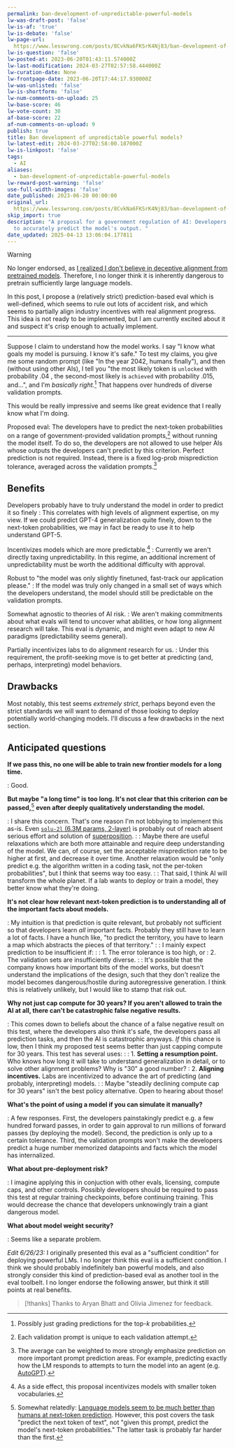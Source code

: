 ```yaml
---
permalink: ban-development-of-unpredictable-powerful-models
lw-was-draft-post: 'false'
lw-is-af: 'true'
lw-is-debate: 'false'
lw-page-url: 
  https://www.lesswrong.com/posts/8CvkNa6FKSrK4Nj83/ban-development-of-unpredictable-powerful-models
lw-is-question: 'false'
lw-posted-at: 2023-06-20T01:43:11.574000Z
lw-last-modification: 2024-03-27T02:57:58.444000Z
lw-curation-date: None
lw-frontpage-date: 2023-06-20T17:44:17.930000Z
lw-was-unlisted: 'false'
lw-is-shortform: 'false'
lw-num-comments-on-upload: 25
lw-base-score: 46
lw-vote-count: 30
af-base-score: 22
af-num-comments-on-upload: 9
publish: true
title: Ban development of unpredictable powerful models?
lw-latest-edit: 2024-03-27T02:58:00.187000Z
lw-is-linkpost: 'false'
tags:
  - AI
aliases:
  - ban-development-of-unpredictable-powerful-models
lw-reward-post-warning: 'false'
use-full-width-images: 'false'
date_published: 2023-06-20 00:00:00
original_url: 
  https://www.lesswrong.com/posts/8CvkNa6FKSrK4Nj83/ban-development-of-unpredictable-powerful-models
skip_import: true
description: "A proposal for a government regulation of AI: Developers must be able
  to accurately predict the model's output. "
date_updated: 2025-04-13 13:06:04.177811
---
```







> [!warning]
> No longer endorsed, as [I realized I don't believe in deceptive alignment from pretrained models](/invalid-ai-risk-arguments). Therefore, I no longer think it is inherently dangerous to pretrain sufficiently large language models.

In this post, I propose a (relatively strict) prediction-based eval which is well-defined, which seems to rule out lots of accident risk, and which seems to partially align industry incentives with real alignment progress. This idea is not ready to be implemented, but I am currently excited about it and suspect it's crisp enough to actually implement.

<hr/>

Suppose I claim to understand how the model works. I say "I know what goals my model is pursuing. I know it's safe." To test my claims, you give me some random prompt (like "In the year 2042, humans finally"), and then (without using other AIs), I tell you "the most likely token is  `unlocked` with probability $.04$ , the second-most likely is  `achieved` with probability $.015$, and...", and I'm _basically right._[^1] That happens over hundreds of diverse validation prompts.

This would be really impressive and seems like great evidence that I really know what I'm doing.

Proposed eval: The developers have to predict the next-token probabilities on a range of government-provided validation prompts,[^2] without running the model itself. To do so, the developers are not allowed to use helper AIs whose outputs the developers can't predict by this criterion. Perfect prediction is not required. Instead, there is a fixed log-prob misprediction tolerance, averaged across the validation prompts.[^3]

## Benefits

Developers probably have to truly understand the model in order to predict it so finely
: This correlates with high levels of alignment expertise, on my view. If we could predict GPT-4 generalization quite finely, down to the next-token probabilities, we may in fact be ready to use it to help understand GPT-5.  

Incentivizes models which are more predictable.[^4]
: Currently we aren't directly taxing unpredictability. In this regime, an additional increment of unpredictability must be worth the additional difficulty with approval.

Robust to "the model was only slightly finetuned, fast-track our application please."
: If the model was truly only changed in a small set of ways which the developers understand, the model should still be predictable on the validation prompts.

Somewhat agnostic to theories of AI risk.
: We aren't making commitments about what evals will tend to uncover what abilities, or how long alignment research will take. This eval is dynamic, and might even adapt to new AI paradigms (predictability seems general).

Partially incentivizes labs to do alignment research for us.
: Under this requirement, the profit-seeking move is to get better at predicting (and, perhaps, interpreting) model behaviors.

## Drawbacks

Most notably, this test seems _extremely strict_, perhaps beyond even the strict standards we will want to demand of those looking to deploy potentially world-changing models. I'll discuss a few drawbacks in the next section.

## Anticipated questions

**If we pass this, no one will be able to train new frontier models for a long time.**

: Good.

**But maybe "a long time" is too long. It's not clear that this criterion** _**can**_ **be passed,**[^5] **even after deeply qualitatively understanding the model.**

: I share this concern. That's one reason I'm not lobbying to implement this as-is. Even [`solu-2l` (6.3M params, 2-layer)](https://neelnanda-io.github.io/TransformerLens/generated/model_properties_table.html) is probably out of reach absent serious effort and solution of [superposition](https://www.anthropic.com/index/toy-models-of-superposition).
:
: Maybe there are useful relaxations which are both more attainable and require deep understanding of the model. We can, of course, set the acceptable misprediction rate to be higher at first, and decrease it over time. Another relaxation would be "only predict e.g. the algorithm written in a coding task, not the per-token probabilities", but I think that seems way too easy.
:
: That said, I think AI will transform the whole planet. If a lab wants to deploy or train a model, they better know what they're doing.

**It's not clear how relevant next-token prediction is to understanding all of the important facts about models.**

: My intuition is that prediction is quite relevant, but probably not sufficient so that developers learn _all_ important facts. Probably they still have to learn a lot of facts. I have a hunch like, "to predict the territory, you have to learn a map which abstracts the pieces of that territory."
:
: I mainly expect prediction to be insufficient if:
:
: 1.  The error tolerance is too high, or
: 2.  The validation sets are insufficiently diverse.
:
: It's possible that the company knows how important bits of the model works, but doesn't understand the implications of the design, such that they don't realize the model becomes dangerous/hostile during autoregressive generation. I think this is relatively unlikely, but I would like to stamp that risk out.

**Why not just cap compute for 30 years? If you aren't allowed to train the AI at all, there can't be catastrophic false negative results.**

: This comes down to beliefs about the chance of a false negative result on this test, where the developers also think it's safe, the developers pass all prediction tasks, and then the AI is catastrophic anyways. _If_ this chance is low, then I think my proposed test seems better than just capping compute for 30 years. This test has several uses:
:
: 1.  **Setting a resumption point.** Who knows how long it will take to understand generalization in detail, or to solve other alignment problems? Why is "30" a good number?
: 2.  **Aligning incentives.** Labs are incentivized to advance the art of predicting (and probably, interpreting) models.
:
: Maybe "steadily declining compute cap for 30 years" isn't the best policy alternative. Open to hearing about those!

**What's the point of using a model if you can simulate it manually?**

: A few responses. First, the developers painstakingly predict e.g. a few hundred forward passes, in order to gain approval to run millions of forward passes (by deploying the model). Second, the prediction is only up to a certain tolerance. Third, the validation prompts won't make the developers predict a huge number memorized datapoints and facts which the model has internalized.

**What about pre-deployment risk?**

: I imagine applying this in conjuction with other evals, licensing, compute caps, and other controls. Possibly developers should be required to pass this test at regular training checkpoints, before continuing training. This would decrease the chance that developers unknowingly train a giant dangerous model.

**What about model weight security?**

: Seems like a separate problem.

_Edit 6/26/23:_ I originally presented this eval as a "sufficient condition" for deploying powerful LMs. I no longer think this eval is a sufficient condition. I think we should probably indefinitely ban powerful models, and also strongly consider this kind of prediction-based eval as another tool in the eval toolbelt. I no longer endorse the following answer, but think it still points at real benefits.

> [!thanks]
>Thanks to Aryan Bhatt and Olivia Jimenez for feedback.

[^1]: Possibly just grading predictions for the top-$k$ probabilities.

[^2]: Each validation prompt is unique to each validation attempt.

[^3]: The average can be weighted to more strongly emphasize prediction on more important prompt prediction areas. For example, predicting exactly how the LM responds to attempts to turn the model into an agent (e.g. [AutoGPT](https://github.com/Significant-Gravitas/Auto-GPT)).

[^4]: As a side effect, this proposal incentivizes models with smaller token vocabularies.

[^5]: Somewhat relatedly: [Language models seem to be much better than humans at next-token prediction](https://www.lesswrong.com/posts/htrZrxduciZ5QaCjw/language-models-seem-to-be-much-better-than-humans-at-next). However, this post covers the task "predict the next token of text", not "given this prompt, predict the model's next-token probabilities." The latter task is probably far harder than the first.
